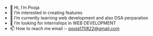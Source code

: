 - 👋 Hi, I’m Pooja
- 👀 I’m interested in creating features
- 🌱 I’m currently learning web development and also DSA perparation
- 💞️ I’m looking for internships in WEB DEVELOPMENT
- 📫 How to reach me email :- pooja170822@gmail.com

<!---
Poojabhandari164/Poojabhandari164 is a ✨ special ✨ repository because its `README.md` (this file) appears on your GitHub profile.
You can click the Preview link to take a look at your changes.
--->
